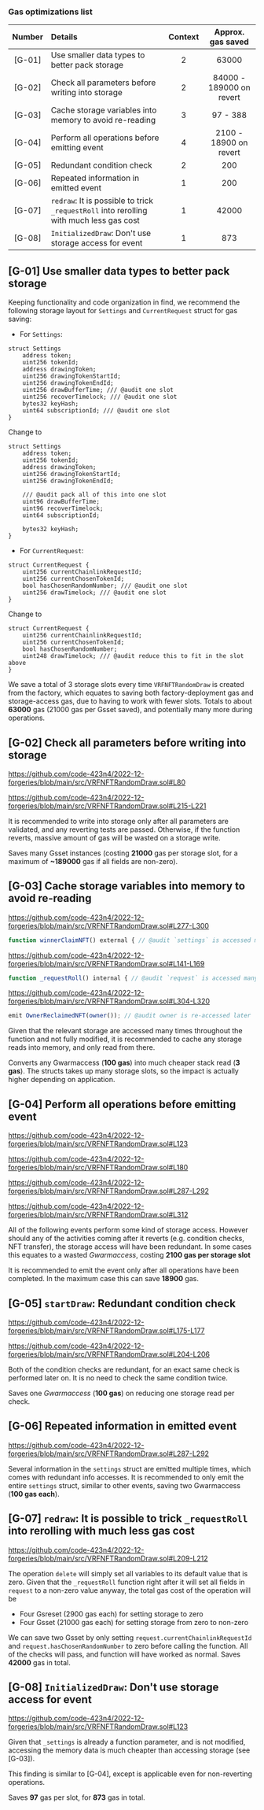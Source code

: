 ### Gas optimizations list

| Number |Details|Context|Approx. gas saved|
|:--:|:-------|:--:|:--:|
|[G-01]| Use smaller data types to better pack storage | 2 | 63000 |
|[G-02]| Check all parameters before writing into storage | 2 | 84000 - 189000 on revert|
|[G-03]| Cache storage variables into memory to avoid re-reading | 3 | 97 - 388 |
|[G-04]| Perform all operations before emitting event | 4 | 2100 - 18900 on revert|
|[G-05]| Redundant condition check | 2 | 200 |
|[G-06]| Repeated information in emitted event | 1 | 200 |
|[G-07]|`redraw`: It is possible to trick `_requestRoll` into rerolling with much less gas cost | 1 | 42000 |
|[G-08]|`InitializedDraw`: Don't use storage access for event | 1 | 873 |

## [G-01] Use smaller data types to better pack storage

Keeping functionality and code organization in find, we recommend the following storage layout for `Settings` and `CurrentRequest` struct for gas saving:

- For `Settings`:
```solidity=
struct Settings 
    address token;
    uint256 tokenId;
    address drawingToken;
    uint256 drawingTokenStartId;
    uint256 drawingTokenEndId;
    uint256 drawBufferTime; /// @audit one slot
    uint256 recoverTimelock; /// @audit one slot
    bytes32 keyHash;
    uint64 subscriptionId; /// @audit one slot
}
```
Change to
```solidity=
struct Settings 
    address token;
    uint256 tokenId;
    address drawingToken;
    uint256 drawingTokenStartId;
    uint256 drawingTokenEndId;

    /// @audit pack all of this into one slot
    uint96 drawBufferTime;
    uint96 recoverTimelock;
    uint64 subscriptionId;

    bytes32 keyHash; 
}
```

- For `CurrentRequest`:

```solidity=
struct CurrentRequest {
    uint256 currentChainlinkRequestId;
    uint256 currentChosenTokenId;
    bool hasChosenRandomNumber; /// @audit one slot
    uint256 drawTimelock; /// @audit one slot
}
```
Change to
```solidity=
struct CurrentRequest {
    uint256 currentChainlinkRequestId;
    uint256 currentChosenTokenId;
    bool hasChosenRandomNumber;
    uint248 drawTimelock; /// @audit reduce this to fit in the slot above
}
```

We save a total of 3 storage slots every time `VRFNFTRandomDraw` is created from the factory, which equates to saving both factory-deployment gas and storage-access gas, due to having to work with fewer slots. Totals to about **63000** gas (21000 gas per Gsset saved), and potentially many more during operations.

## [G-02] Check all parameters before writing into storage

https://github.com/code-423n4/2022-12-forgeries/blob/main/src/VRFNFTRandomDraw.sol#L80

https://github.com/code-423n4/2022-12-forgeries/blob/main/src/VRFNFTRandomDraw.sol#L215-L221

It is recommended to write into storage only after all parameters are validated, and any reverting tests are passed. Otherwise, if the function reverts, massive amount of gas will be wasted on a storage write.

Saves many Gsset instances (costing **21000** gas per storage slot, for a maximum of **~189000** gas if all fields are non-zero).

## [G-03] Cache storage variables into memory to avoid re-reading

https://github.com/code-423n4/2022-12-forgeries/blob/main/src/VRFNFTRandomDraw.sol#L277-L300

```javascript
function winnerClaimNFT() external { // @audit `settings` is accessed many times from storage
```

https://github.com/code-423n4/2022-12-forgeries/blob/main/src/VRFNFTRandomDraw.sol#L141-L169

```javascript
function _requestRoll() internal { // @audit `request` is accessed many times from storage
```

https://github.com/code-423n4/2022-12-forgeries/blob/main/src/VRFNFTRandomDraw.sol#L304-L320

```javascript
emit OwnerReclaimedNFT(owner()); // @audit owner is re-accessed later
```

Given that the relevant storage are accessed many times throughout the function and not fully modified, it is recommended to cache any storage reads into memory, and only read from there.

Converts any Gwarmaccess (**100 gas**) into much cheaper stack read (**3 gas**). The structs takes up many storage slots, so the impact is actually higher depending on application.

## [G-04] Perform all operations before emitting event

https://github.com/code-423n4/2022-12-forgeries/blob/main/src/VRFNFTRandomDraw.sol#L123

https://github.com/code-423n4/2022-12-forgeries/blob/main/src/VRFNFTRandomDraw.sol#L180

https://github.com/code-423n4/2022-12-forgeries/blob/main/src/VRFNFTRandomDraw.sol#L287-L292

https://github.com/code-423n4/2022-12-forgeries/blob/main/src/VRFNFTRandomDraw.sol#L312

All of the following events perform some kind of storage access. However should any of the activities coming after it reverts (e.g. condition checks, NFT transfer), the storage access will have been redundant. In some cases this equates to a wasted *Gwarmaccess*, costing **2100 gas per storage slot**

It is recommended to emit the event only after all operations have been completed. In the maximum case this can save **18900** gas.

## [G-05] `startDraw`: Redundant condition check

https://github.com/code-423n4/2022-12-forgeries/blob/main/src/VRFNFTRandomDraw.sol#L175-L177

https://github.com/code-423n4/2022-12-forgeries/blob/main/src/VRFNFTRandomDraw.sol#L204-L206

Both of the condition checks are redundant, for an exact same check is performed later on. It is no need to check the same condition twice.

Saves one *Gwarmaccess* (**100 gas**) on reducing one storage read per check.

## [G-06] Repeated information in emitted event

https://github.com/code-423n4/2022-12-forgeries/blob/main/src/VRFNFTRandomDraw.sol#L287-L292

Several information in the `settings` struct are emitted multiple times, which comes with redundant info accesses. It is recommended to only emit the entire `settings` struct, similar to other events, saving two Gwarmaccess (**100 gas each**).

## [G-07] `redraw`: It is possible to trick `_requestRoll` into rerolling with much less gas cost

https://github.com/code-423n4/2022-12-forgeries/blob/main/src/VRFNFTRandomDraw.sol#L209-L212

The operation `delete` will simply set all variables to its default value that is zero. Given that the `_requestRoll` function right after it will set all fields in `request` to a non-zero value anyway, the total gas cost of the operation will be
- Four Gsreset (2900 gas each) for setting storage to zero
- Four Gsset (21000 gas each) for setting storage from zero to non-zero

We can save two Gsset by only setting `request.currentChainlinkRequestId` and `request.hasChosenRandomNumber` to zero before calling the function. All of the checks will pass, and function will have worked as normal. Saves **42000** gas in total.

## [G-08] `InitializedDraw`: Don't use storage access for event

https://github.com/code-423n4/2022-12-forgeries/blob/main/src/VRFNFTRandomDraw.sol#L123

Given that `_settings` is already a function parameter, and is not modified, accessing the memory data is much cheapter than accessing storage (see [G-03]).

This finding is similar to [G-04], except is applicable even for non-reverting operations.

Saves **97** gas per slot, for **873** gas in total.
